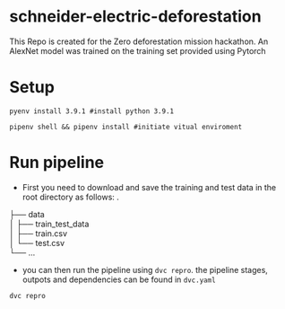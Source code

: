 # schneider-electric-deforestation

This Repo is created for the Zero deforestation mission hackathon. An AlexNet model was trained on the training set provided using Pytorch

# Setup
```
pyenv install 3.9.1 #install python 3.9.1

pipenv shell && pipenv install #initiate vitual enviroment 
```

# Run pipeline
- First you need to download and save the training and test data in the root directory as follows:
.

├── data    
│    ├── train_test_data       
│    ├── train.csv               
│    └── test.csv   
└── ...

- you can then run the pipeline using `dvc repro`. the pipeline stages, outpots and dependencies can be found in `dvc.yaml`

```
dvc repro
```